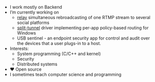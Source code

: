 - I work mostly on Backend
- I’m currently working on
  - [relay](https://github.com/Zensey/joy5/tree/relay) simultaneous rebroadcasting of one RTMP stream to several social platforms
  - [split-tunnel](https://github.com/Zensey/split-tunnel) driver implementing per-app policy-based routing for Windows
  - USB sentinel - an endpoint security app for control and audit over the devices that a user plugs-in to a host.
- Interests:
  - System programming (C/C++ and kernel)
  - Security
  - Distributed systems
- ❤️ Open source
- I sometimes teach computer science and programming
